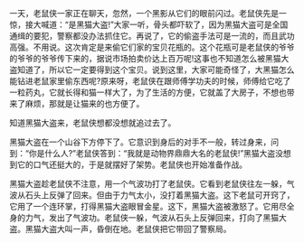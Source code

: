 一天，老鼠侠一家正在聊天，忽然，一个黑影从它们的眼前闪过。老鼠侠先是一惊，接大喊道：“是黑猫大盗!”大家一听，骨头都吓软了，因为黑猫大盗可是全国通缉的要犯，警察都没办法抓住它。再说了，它的偷盗手法可是一流的，而且武功高强。不用说。这次肯定是来偷它们家的宝贝花瓶的。这个花瓶可是老鼠侠的爷爷的爷爷的爷爷传下来的，据说市场拍卖价达上百万呢!这事也不知道怎么被黑猫大盗知道了，所以它一定要得到这个宝贝。说到这里，大家可能奇怪了，大黑猫怎么能钻进老鼠家里偷东西呢?原来呀，老鼠侠在跟师傅学功夫的时候，师傅给它吃了一粒药丸，它就长得和猫一样大了，为了生活的方便，它就盖了大房子，不想也带来了麻烦，那就是让猫来的也方便了。



知道黑猫大盗来，老鼠侠想都没想就追过去了。



黑猫大盗在一个山谷下方停下了。它意识到身后的对手不一般，转过身来，问到：“你是什么人?”老鼠侠答到：“我就是动物界鼎鼎大名的老鼠侠!”黑猫大盗没想到它的口气还挺大的，于是就摆好了架势。老鼠侠也开始准备作战。



黑猫大盗趁老鼠侠不注意，用一个气波功打了老鼠侠。它看到老鼠侠往左一躲，气波从石头上反弹了回来。但由于力气太小，没打着黑猫大盗。这下老鼠可开窍了，它用了一个连环掌，打得黑猫大盗眼冒金星。这下，黑猫大盗被激怒了。它用尽全身的力气，发出了气波功。老鼠侠一躲，气波从石头上反弹回来，打向了黑猫大盗。黑猫大盗大叫一声，昏倒在地。老鼠侠把它带回了警察局。